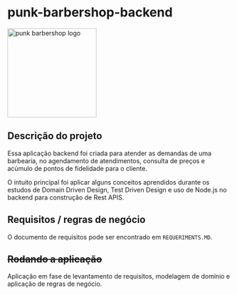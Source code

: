 # punk-barbershop-backend

<img src="https://user-images.githubusercontent.com/55285816/154165860-266d2e83-a65a-473b-b163-a111826db8e4.jpg" alt="punk barbershop logo" width="200px" />

## Descrição do projeto

Essa aplicação backend foi criada para atender as demandas de uma barbearia, no agendamento de atendimentos, consulta de preços e acúmulo de pontos de fidelidade para o cliente.

O intuito principal foi aplicar alguns conceitos aprendidos durante os estudos de Domain Driven Design, Test Driven Design e uso de Node.js no backend para construção de Rest APIS.

## Requisitos / regras de negócio

O documento de requisitos pode ser encontrado em `REQUERIMENTS.MD`.

## ~~Rodando a aplicação~~

Aplicação em fase de levantamento de requisitos, modelagem de domínio e aplicação de regras de negócio.
